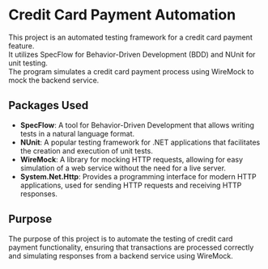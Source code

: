 # Credit Card Payment Automation

This project is an automated testing framework for a credit card payment feature.  
It utilizes SpecFlow for Behavior-Driven Development (BDD) and NUnit for unit testing.  
The program simulates a credit card payment process using WireMock to mock the backend service.  

## Packages Used  

- **SpecFlow**: A tool for Behavior-Driven Development that allows writing tests in a natural language format.  
- **NUnit**: A popular testing framework for .NET applications that facilitates the creation and execution of unit tests.  
- **WireMock**: A library for mocking HTTP requests, allowing for easy simulation of a web service without the need for a live server.  
- **System.Net.Http**: Provides a programming interface for modern HTTP applications, used for sending HTTP requests and receiving HTTP responses.  

## Purpose  

The purpose of this project is to automate the testing of credit card payment functionality, ensuring that transactions are processed correctly and simulating responses from a backend service using WireMock.  

